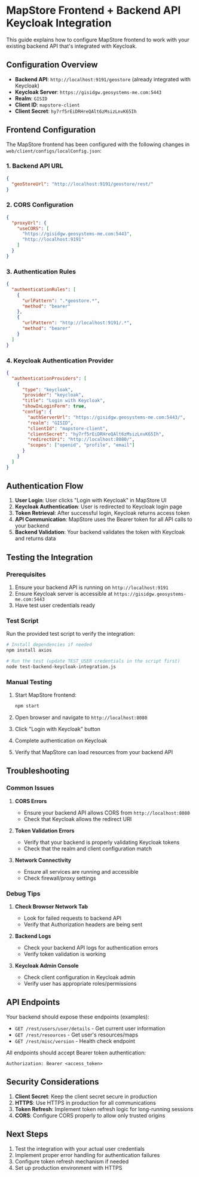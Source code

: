 # MapStore Frontend + Backend API Keycloak Integration

This guide explains how to configure MapStore frontend to work with your existing backend API that's integrated with Keycloak.

## Configuration Overview

- **Backend API**: `http://localhost:9191/geostore` (already integrated with Keycloak)
- **Keycloak Server**: `https://gisidgw.geosystems-me.com:5443`
- **Realm**: `GISID`
- **Client ID**: `mapstore-client`
- **Client Secret**: `hy7rf5rEiDRHreQAlt6zMsizLnvK65Ih`

## Frontend Configuration

The MapStore frontend has been configured with the following changes in `web/client/configs/localConfig.json`:

### 1. Backend API URL
```json
{
  "geoStoreUrl": "http://localhost:9191/geostore/rest/"
}
```

### 2. CORS Configuration
```json
{
  "proxyUrl": {
    "useCORS": [
      "https://gisidgw.geosystems-me.com:5443",
      "http://localhost:9191"
    ]
  }
}
```

### 3. Authentication Rules
```json
{
  "authenticationRules": [
    {
      "urlPattern": ".*geostore.*",
      "method": "bearer"
    },
    {
      "urlPattern": "http://localhost:9191/.*",
      "method": "bearer"
    }
  ]
}
```

### 4. Keycloak Authentication Provider
```json
{
  "authenticationProviders": [
    {
      "type": "keycloak",
      "provider": "keycloak",
      "title": "Login with Keycloak",
      "showInLoginForm": true,
      "config": {
        "authServerUrl": "https://gisidgw.geosystems-me.com:5443/",
        "realm": "GISID",
        "clientId": "mapstore-client",
        "clientSecret": "hy7rf5rEiDRHreQAlt6zMsizLnvK65Ih",
        "redirectUri": "http://localhost:8080/",
        "scopes": ["openid", "profile", "email"]
      }
    }
  ]
}
```

## Authentication Flow

1. **User Login**: User clicks "Login with Keycloak" in MapStore UI
2. **Keycloak Authentication**: User is redirected to Keycloak login page
3. **Token Retrieval**: After successful login, Keycloak returns access token
4. **API Communication**: MapStore uses the Bearer token for all API calls to your backend
5. **Backend Validation**: Your backend validates the token with Keycloak and returns data

## Testing the Integration

### Prerequisites
1. Ensure your backend API is running on `http://localhost:9191`
2. Ensure Keycloak server is accessible at `https://gisidgw.geosystems-me.com:5443`
3. Have test user credentials ready

### Test Script
Run the provided test script to verify the integration:

```bash
# Install dependencies if needed
npm install axios

# Run the test (update TEST_USER credentials in the script first)
node test-backend-keycloak-integration.js
```

### Manual Testing
1. Start MapStore frontend:
   ```bash
   npm start
   ```

2. Open browser and navigate to `http://localhost:8080`

3. Click "Login with Keycloak" button

4. Complete authentication on Keycloak

5. Verify that MapStore can load resources from your backend API

## Troubleshooting

### Common Issues

1. **CORS Errors**
   - Ensure your backend API allows CORS from `http://localhost:8080`
   - Check that Keycloak allows the redirect URI

2. **Token Validation Errors**
   - Verify that your backend is properly validating Keycloak tokens
   - Check that the realm and client configuration match

3. **Network Connectivity**
   - Ensure all services are running and accessible
   - Check firewall/proxy settings

### Debug Tips

1. **Check Browser Network Tab**
   - Look for failed requests to backend API
   - Verify that Authorization headers are being sent

2. **Backend Logs**
   - Check your backend API logs for authentication errors
   - Verify token validation is working

3. **Keycloak Admin Console**
   - Check client configuration in Keycloak admin
   - Verify user has appropriate roles/permissions

## API Endpoints

Your backend should expose these endpoints (examples):

- `GET /rest/users/user/details` - Get current user information
- `GET /rest/resources` - Get user's resources/maps
- `GET /rest/misc/version` - Health check endpoint

All endpoints should accept Bearer token authentication:
```
Authorization: Bearer <access_token>
```

## Security Considerations

1. **Client Secret**: Keep the client secret secure in production
2. **HTTPS**: Use HTTPS in production for all communications
3. **Token Refresh**: Implement token refresh logic for long-running sessions
4. **CORS**: Configure CORS properly to allow only trusted origins

## Next Steps

1. Test the integration with your actual user credentials
2. Implement proper error handling for authentication failures
3. Configure token refresh mechanism if needed
4. Set up production environment with HTTPS 